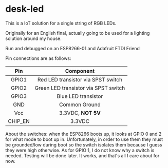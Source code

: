 # desk-led
This is a IoT solution for a single string of RGB LEDs.

Originally for an English final, actually going to be used for a lighting solution around my house.

Run and debugged on an ESP8266-01 and Adafruit FTDI Friend

Pin connections are as follows:

  | Pin     | Component                           |
  |:-------:|:-----------------------------------:|
  | GPIO1   | Red LED transistor via SPST switch  |
  | GPIO2   | Green LED transistor via SPST switch|
  | GPIO3   | Blue LED transistor                 |
  | GND     | Common Ground                       | 
  | Vcc     | 3.3VDC, **NOT 5V**                  |
  | CHIP_EN | 3.3VDC                              |
  
  About the switches: when the ESP8266 boots up, it looks at GPIO 0 and 2 for what mode to boot up in.
  Unfortunately, in order to use them they must be grounded/low during boot
  so the switch isolates them because I guess they were high otherwise.
  As for GPIO 1, I do not know why a switch is needed. Testing will be done later.
  It works, and that's all I care about for now. 
